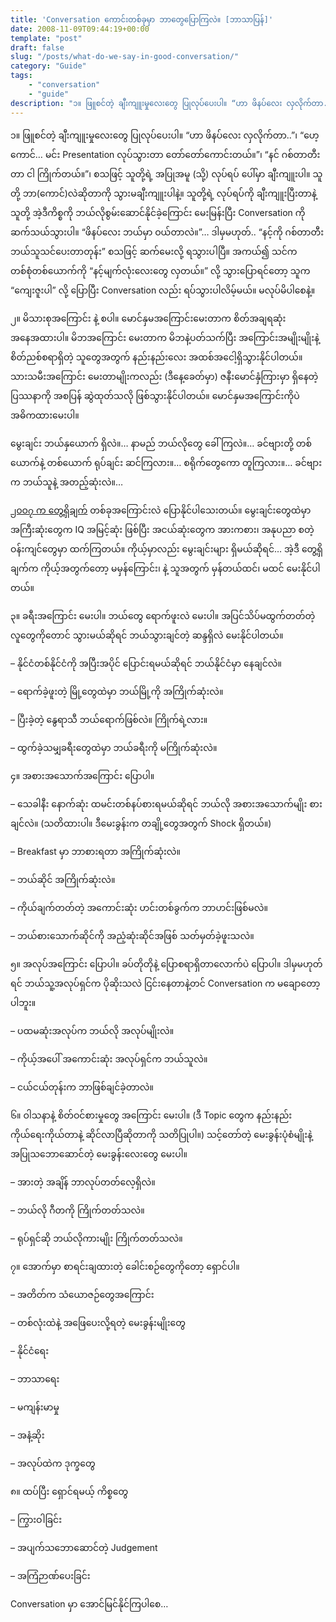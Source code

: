```yaml
---
title: 'Conversation ကောင်းတစ်ခုမှာ ဘာတွေပြောကြလဲ။ [ဘာသာပြန်]'
date: 2008-11-09T09:44:19+00:00
template: "post"  
draft: false  
slug: "/posts/what-do-we-say-in-good-conversation/"  
category: "Guide"
tags:
    - "conversation"
    - "guide"
description: "၁။ ဖြူစင်တဲ့ ချီးကျူးမှုလေးတွေ ပြုလုပ်ပေးပါ။ “ဟာ ဖိနပ်လေး လှလိုက်တာ..”၊ “ဟေ့ကောင်… မင်း Presentation လုပ်သွားတာ တော်တော်ကောင်းတယ်။”၊ “နင် ဂစ်တာတီးတာ ငါ ကြိုက်တယ်။”၊ စသဖြင့် သူတို့ရဲ့ အပြုအမူ (သို့) လုပ်ရပ် ပေါ်မှာ ချီးကျူးပါ။"
---
```

၁။ ဖြူစင်တဲ့ ချီးကျူးမှုလေးတွေ ပြုလုပ်ပေးပါ။ “ဟာ ဖိနပ်လေး လှလိုက်တာ..”၊ “ဟေ့ကောင်… မင်း Presentation လုပ်သွားတာ တော်တော်ကောင်းတယ်။”၊ “နင် ဂစ်တာတီးတာ ငါ ကြိုက်တယ်။”၊ စသဖြင့် သူတို့ရဲ့ အပြုအမူ (သို့) လုပ်ရပ် ပေါ်မှာ ချီးကျူးပါ။ သူတို့ ဘာ(ကောင်)လဲဆိုတာကို သွားမချီးကျူးပါနဲ့။ သူတို့ရဲ့ လုပ်ရပ်ကို ချီးကျူးပြီးတာနဲ့ သူတို့ အဲ့ဒီကိစ္စကို ဘယ်လိုစွမ်းဆောင်နိုင်ခဲ့ကြောင်း မေးမြန်းပြီး Conversation ကို ဆက်သယ်သွားပါ။ “ဖိနပ်လေး ဘယ်မှာ ဝယ်တာလဲ။”… ဒါမှမဟုတ်.. “နင့်ကို ဂစ်တာတီး ဘယ်သူသင်ပေးတာတုန်း” စသဖြင့် ဆက်မေးလို့ ရသွားပါပြီ။ အကယ်၍ သင်က တစ်စုံတစ်ယောက်ကို “နင့်မျက်လုံးလေးတွေ လှတယ်။” လို့ သွားပြောရင်တော့ သူက “ကျေးဇူးပါ” လို့ ပြောပြီး Conversation လည်း ရပ်သွားပါလိမ့်မယ်။ မလုပ်မိပါစေနဲ့။

၂။ မိသားစုအကြောင်း နဲ့ စပါ။ မောင်နှမအကြောင်းမေးတာက စိတ်အချရဆုံး အနေအထားပါ။ မိဘအကြောင်း မေးတာက မိဘနဲ့ပတ်သက်ပြီး အကြောင်းအမျိုးမျိုးနဲ့ စိတ်ညစ်စရာရှိတဲ့ သူတွေအတွက် နည်းနည်းလေး အထစ်အငေါ့ရှိသွားနိုင်ပါတယ်။ သားသမီးအကြောင်း မေးတာမျိုးကလည်း (ဒီနေ့ခေတ်မှာ) ဇနီးမောင်နှံကြားမှာ ရှိနေတဲ့ ပြဿနာကို အစပြန် ဆွဲထုတ်သလို ဖြစ်သွားနိုင်ပါတယ်။ မောင်နှမအကြောင်းကိုပဲ အဓိကထားမေးပါ။

မွေးချင်း ဘယ်နှယောက် ရှိလဲ။… နာမည် ဘယ်လိုတွေ ခေါ်ကြလဲ။… ခင်ဗျားတို့ တစ်ယောက်နဲ့ တစ်ယောက် ရုပ်ချင်း ဆင်ကြလား။… စရိုက်တွေကော တူကြလား။… ခင်ဗျားက ဘယ်သူနဲ့ အတည့်ဆုံးလဲ။&#8230;

<a href="http://www.livescience.com/1651-study-older-siblings-higher-iqs.html" target="_blank">၂၀ဝ၇ က တွေ့ရှိချက်</a> တစ်ခုအကြောင်းလဲ ပြောနိုင်ပါသေးတယ်။ မွေးချင်းတွေထဲမှာ အကြီးဆုံးတွေက IQ အမြင့်ဆုံး ဖြစ်ပြီး အငယ်ဆုံးတွေက အားကစား၊ အနုပညာ စတဲ့ ဝန်းကျင်တွေမှာ ထက်ကြတယ်။ ကိုယ့်မှာလည်း မွေးချင်းများ ရှိမယ်ဆိုရင်… အဲ့ဒီ တွေ့ရှိချက်က ကိုယ့်အတွက်တော့ မမှန်ကြောင်း၊ နဲ့ သူအတွက် မှန်တယ်ထင်၊ မထင် မေးနိုင်ပါတယ်။

၃။ ခရီးအကြောင်း မေးပါ။ ဘယ်တွေ ရောက်ဖူးလဲ မေးပါ။ အပြင်သိပ်မထွက်တတ်တဲ့ လူတွေကိုတောင် သွားမယ်ဆိုရင် ဘယ်သွားချင်တဲ့ ဆန္ဒရှိလဲ မေးနိုင်ပါတယ်။

&#8211; နိုင်ငံတစ်နိုင်ငံကို အပြီးအပိုင် ပြောင်းရမယ်ဆိုရင် ဘယ်နိုင်ငံမှာ နေချင်လဲ။
  
&#8211; ရောက်ခဲ့ဖူးတဲ့ မြို့တွေထဲမှာ ဘယ်မြို့ကို အကြိုက်ဆုံးလဲ။
  
&#8211; ပြီးခဲ့တဲ့ နွေရာသီ ဘယ်ရောက်ဖြစ်လဲ။ ကြိုက်ရဲ့လား။
  
&#8211; ထွက်ခဲ့သမျှခရီးတွေထဲမှာ ဘယ်ခရီးကို မကြိုက်ဆုံးလဲ။

၄။ အစားအသောက်အကြောင်း ပြောပါ။

&#8211; သေခါနီး နောက်ဆုံး ထမင်းတစ်နပ်စားရမယ်ဆိုရင် ဘယ်လို အစားအသောက်မျိုး စားချင်လဲ။ (သတိထားပါ။ ဒီမေးခွန်းက တချို့တွေအတွက် Shock ရှိတယ်။)
  
&#8211; Breakfast မှာ ဘာစားရတာ အကြိုက်ဆုံးလဲ။
  
&#8211; ဘယ်ဆိုင် အကြိုက်ဆုံးလဲ။
  
&#8211; ကိုယ်ချက်တတ်တဲ့ အကောင်းဆုံး ဟင်းတစ်ခွက်က ဘာဟင်းဖြစ်မလဲ။
  
&#8211; ဘယ်စားသောက်ဆိုင်ကို အညံ့ဆုံးဆိုင်အဖြစ် သတ်မှတ်ခဲ့ဖူးသလဲ။

၅။ အလုပ်အကြောင်း ပြောပါ။ ခပ်တိုတိုနဲ့ ပြောစရာရှိတာလောက်ပဲ ပြောပါ။ ဒါမှမဟုတ်ရင် ဘယ်သူ့အလုပ်ရှင်က ပိုဆိုးသလဲ ငြင်းနေတာနဲ့တင် Conversation က မချောတော့ပါဘူး။

&#8211; ပထမဆုံးအလုပ်က ဘယ်လို အလုပ်မျိုးလဲ။
  
&#8211; ကိုယ့်အပေါ် အကောင်းဆုံး အလုပ်ရှင်က ဘယ်သူလဲ။
  
&#8211; ငယ်ငယ်တုန်းက ဘာဖြစ်ချင်ခဲ့တာလဲ။

၆။ ဝါသနာနဲ့ စိတ်ဝင်စားမှုတွေ အကြောင်း မေးပါ။ (ဒီ Topic တွေက နည်းနည်း ကိုယ်ရေးကိုယ်တာနဲ့ ဆိုင်လာပြီဆိုတာကို သတိပြုပါ။) သင့်တော်တဲ့ မေးခွန်းပုံစံမျိုးနဲ့ အပြုသဘောဆောင်တဲ့ မေးခွန်းလေးတွေ မေးပါ။

&#8211; အားတဲ့ အချိန် ဘာလုပ်တတ်လေ့ရှိလဲ။
  
&#8211; ဘယ်လို ဂီတကို ကြိုက်တတ်သလဲ။
  
&#8211; ရုပ်ရှင်ဆို ဘယ်လိုကားမျိုး ကြိုက်တတ်သလဲ။

၇။ အောက်မှာ စာရင်းချထားတဲ့ ခေါင်းစဉ်တွေကိုတော့ ရှောင်ပါ။

&#8211; အတိတ်က သံယောဇဉ်တွေအကြောင်း
  
&#8211; တစ်လုံးထဲနဲ့ အဖြေပေးလို့ရတဲ့ မေးခွန်းမျိုးတွေ
  
&#8211; နိုင်ငံရေး
  
&#8211; ဘာသာရေး
  
&#8211; မကျန်းမာမှု
  
&#8211; အနံ့ဆိုး
  
&#8211; အလုပ်ထဲက ဒုက္ခတွေ

၈။ ထပ်ပြီး ရှောင်ရမယ့် ကိစ္စတွေ

&#8211; ကြွားဝါခြင်း
  
&#8211; အပျက်သဘောဆောင်တဲ့ Judgement
  
&#8211; အကြံဉာဏ်ပေးခြင်း

Conversation မှာ အောင်မြင်နိုင်ကြပါစေ…